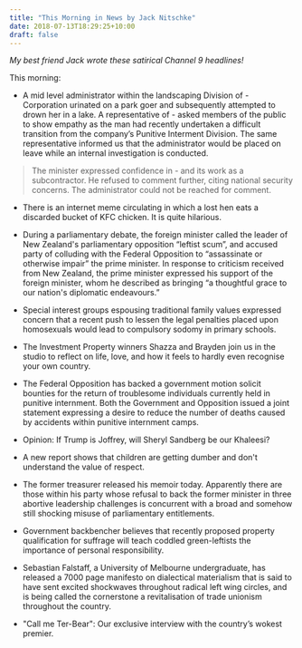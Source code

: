 ```yaml
---
title: "This Morning in News by Jack Nitschke"
date: 2018-07-13T18:29:25+10:00
draft: false
---
```


_My best friend Jack wrote these satirical Channel 9 headlines!_

This morning:

- A mid level administrator within the landscaping Division of - Corporation urinated on a park goer and subsequently attempted to drown her in a lake. A representative of - asked members of the public to show empathy as the man had recently undertaken a difficult transition from the company’s Punitive Interment Division. The same representative informed us that the administrator would be placed on leave while an internal investigation is conducted.

> The minister expressed confidence in - and its work as a subcontractor. He refused to comment further, citing national security concerns.
The administrator could not be reached for comment.

- There is an internet meme circulating in which a lost hen eats a discarded bucket of KFC chicken. It is quite hilarious.

- During a parliamentary debate, the foreign minister called the leader of New Zealand's parliamentary opposition “leftist scum”, and accused party of colluding with the Federal Opposition to “assassinate or otherwise impair” the prime minister. In response to criticism received from New Zealand, the prime minister expressed his support of the foreign minister, whom he described as bringing “a thoughtful grace to our nation's diplomatic endeavours.”

- Special interest groups espousing traditional family values expressed concern that a recent push to lessen the legal penalties placed upon homosexuals would lead to compulsory sodomy in primary schools. 

- The Investment Property winners Shazza and Brayden join us in the studio to reflect on life, love, and how it feels to hardly even recognise your own country.

- The Federal Opposition has backed a government motion solicit bounties for the return of troublesome individuals currently held in punitive internment. Both the Government and Opposition issued a joint statement expressing a desire to reduce the number of deaths caused by accidents within punitive internment camps.

- Opinion: If Trump is Joffrey, will Sheryl Sandberg be our Khaleesi?

- A new report shows that children are getting dumber and don't understand the value of respect.

- The former treasurer released his memoir today. Apparently there are those within his party whose refusal to back the former minister in three abortive leadership challenges is concurrent with a broad and somehow still shocking misuse of parliamentary entitlements.

- Government backbencher believes that recently proposed property qualification for suffrage will teach coddled green-leftists the importance of personal responsibility.

- Sebastian Falstaff, a University of Melbourne undergraduate, has released a 7000 page manifesto on dialectical materialism that is said to have sent excited shockwaves throughout radical left wing circles, and is being called the cornerstone a revitalisation of trade unionism throughout the country.

- "Call me Ter-Bear": Our exclusive interview with the country’s wokest premier.
